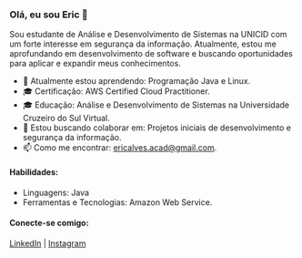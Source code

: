 ### Olá, eu sou Eric 👋

Sou estudante de Análise e Desenvolvimento de Sistemas na UNICID com um forte interesse em segurança da informação. Atualmente, estou me aprofundando em desenvolvimento de software e buscando oportunidades para aplicar e expandir meus conhecimentos.

- 🌱 Atualmente estou aprendendo: Programação Java e Linux.
- 🎓 Certificação: AWS Certified Cloud Practitioner.
- 🎓 Educação: Análise e Desenvolvimento de Sistemas na Universidade Cruzeiro do Sul Virtual.
- 👯 Estou buscando colaborar em: Projetos iniciais de desenvolvimento e segurança da informação.
- 📫 Como me encontrar: ericalves.acad@gmail.com.

#### Habilidades:
- Linguagens: Java
- Ferramentas e Tecnologias: Amazon Web Service.

#### Conecte-se comigo:
[LinkedIn](https://www.linkedin.com/in/eric-de-farias-silva-258390285/) | [Instagram](https://www.instagram.com/alvesntc/)
